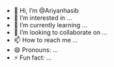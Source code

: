 - 👋 Hi, I’m @Ariyanhasib
- 👀 I’m interested in ...
- 🌱 I’m currently learning ...
- 💞️ I’m looking to collaborate on ...
- 📫 How to reach me ...
- 😄 Pronouns: ...
- ⚡ Fun fact: ...

<!---
Ariyanhasib/Ariyanhasib is a ✨ special ✨ repository because its `README.md` (this file) appears on your GitHub profile.
You can click the Preview link to take a look at your changes.
--->
